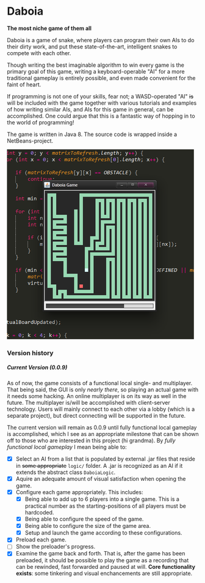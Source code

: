 Daboia
======

**The most niche game of them all**

Daboia is a game of snake, where players can program their own AIs to do their dirty work, and put these state-of-the-art, intelligent snakes to compete with each other.

Though writing the best imaginable algorithm to win every game is the primary goal of this game, writing a keyboard-operable "AI" for a more traditional gameplay is entirely possible, and even made convenient for the faint of heart.

If programming is not one of your skills, fear not; a WASD-operated "AI" ~~is~~ will be included with the game together with various tutorials and examples of how writing similar AIs, and AIs for this game in general, can be accomplished. One could argue that this is a fantastic way of hopping in to the world of programming!

The game is written in Java 8. The source code is wrapped inside a NetBeans-project.

![Image of Daboia](/docs/snapshot.png?raw=true)

### Version history

##### Current Version (0.0.9)

As of now, the game consists of a functional local single- and multiplayer. That being said, the GUI is only *nearly there*, so playing an actual game with it needs some hacking. An online multiplayer is on its way as well in the future. The multiplayer is/will be accomplished with client-server technology. Users will mainly connect to each other via a lobby (which is a separate project), but direct connecting will be supported in the future.

The current version will remain as 0.0.9 until fully functional local gameplay is accomplished, which I see as an appropriate milestone that can be shown off to those who are interested in this project (hi grandma). By *fully functional local gameplay* I mean being able to:

- [x] Select an AI from a list that is populated by external .jar files that reside in ~~some appropriate~~ `logic/` folder. A .jar is recognized as an AI if it extends the abstract class `DaboiaLogic`.
- [x] Aquire an adequate amount of visual satisfaction when opening the game.
- [x] Configure each game appropriately. This includes:
  - [x] Being able to add up to 6 players into a single game. This is a practical number as the starting-positions of all players must be hardcoded.
  - [x] Being able to configure the speed of the game.
  - [x] Being able to configure the size of the game area.
  - [x] Setup and launch the game according to these configurations.
- [x] Preload each game.
- [ ] Show the preloader's progress.
- [x] Examine the game back and forth. That is, after the game has been preloaded, it should be possible to play the game as a recording that can be rewinded, fast forwarded and paused at will. **Core functionality exists**: some tinkering and visual enchancements are still appropriate.
